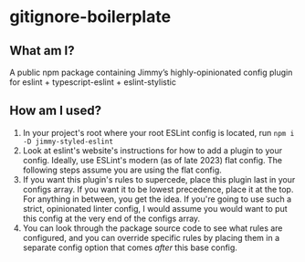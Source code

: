 # gitignore-boilerplate

## What am I?

A public npm package containing Jimmy’s highly-opinionated config plugin for eslint + typescript-eslint + eslint-stylistic


## How am I used?

1. In your project's root where your root ESLint config is located, run ```npm i -D jimmy-styled-eslint```
2. Look at eslint's website's instructions for how to add a plugin to your config. Ideally, use ESLint's modern (as of late 2023) flat config. The following steps assume you are using the flat config.
3. If you want this plugin's rules to supercede, place this plugin last in your configs array. If you want it to be lowest precedence, place it at the top. For anything in between, you get the idea. If you're going to use such a strict, opinionated linter config, I would assume you would want to put this config at the very end of the configs array.
5. You can look through the package source code to see what rules are configured, and you can override specific rules by placing them in a separate config option that comes *after* this base config.
